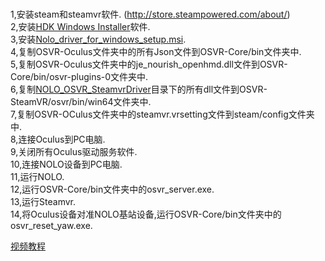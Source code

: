 #
1,安装steam和steamvr软件. (http://store.steampowered.com/about/)   
2,安装[HDK Windows Installer](http://www.osvr.org/getting-started.html)软件.  
3,安装[Nolo_driver_for_windows_setup.msi](https://github.com/NOLOVR/NOLO-Driver-For-Windows/tree/master/NOLOVR).  
4,复制OSVR-Oculus文件夹中的所有Json文件到OSVR-Core/bin文件夹中.  
5,复制OSVR-Oculus文件夹中的je_nourish_openhmd.dll文件到OSVR-Core/bin/osvr-plugins-0文件夹中.  
6,复制[NOLO_OSVR_SteamvrDriver](https://github.com/NOLOVR/NOLO-Others/tree/master/NOLO_OSVR_SteamvrDriver)目录下的所有dll文件到OSVR-SteamVR/osvr/bin/win64文件夹中.  
7,复制OSVR-OCulus文件夹中的steamvr.vrsetting文件到steam/config文件夹中.  
8,连接Oculus到PC电脑.  
9,关闭所有Oculus驱动服务软件.  
10,连接NOLO设备到PC电脑.     
11,运行NOLO.  
12,运行OSVR-Core/bin文件夹中的osvr_server.exe.  
13,运行Steamvr.  
14,将Oculus设备对准NOLO基站设备,运行OSVR-Core/bin文件夹中的osvr_reset_yaw.exe.  

[视频教程](https://www.youtube.com/watch?v=qgL7NHixIX8)
#